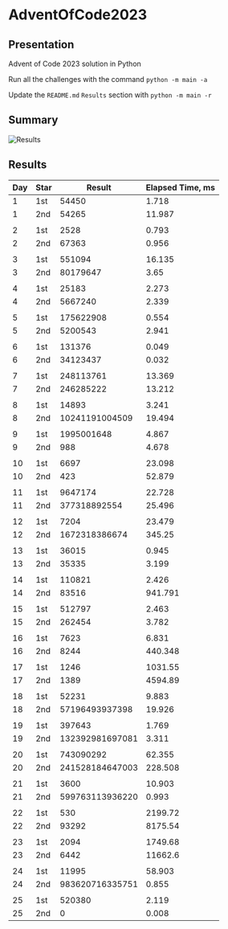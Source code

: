 # AdventOfCode2023

## Presentation

Advent of Code 2023 solution in Python

Run all the challenges with the command `python -m main -a`

Update the `README.md` `Results` section with `python -m main -r`

## Summary
![Results](https://github.com/clementgbcn/AdventOfCode2023/actions/workflows/check_results.yml/badge.svg)


## Results
|   Day | Star   |          Result |   Elapsed Time, ms |
|-------|--------|-----------------|--------------------|
|     1 | 1st    |           54450 |              1.718 |
|     1 | 2nd    |           54265 |             11.987 |
|       |        |                 |                    |
|     2 | 1st    |            2528 |              0.793 |
|     2 | 2nd    |           67363 |              0.956 |
|       |        |                 |                    |
|     3 | 1st    |          551094 |             16.135 |
|     3 | 2nd    |        80179647 |              3.65  |
|       |        |                 |                    |
|     4 | 1st    |           25183 |              2.273 |
|     4 | 2nd    |         5667240 |              2.339 |
|       |        |                 |                    |
|     5 | 1st    |       175622908 |              0.554 |
|     5 | 2nd    |         5200543 |              2.941 |
|       |        |                 |                    |
|     6 | 1st    |          131376 |              0.049 |
|     6 | 2nd    |        34123437 |              0.032 |
|       |        |                 |                    |
|     7 | 1st    |       248113761 |             13.369 |
|     7 | 2nd    |       246285222 |             13.212 |
|       |        |                 |                    |
|     8 | 1st    |           14893 |              3.241 |
|     8 | 2nd    |  10241191004509 |             19.494 |
|       |        |                 |                    |
|     9 | 1st    |      1995001648 |              4.867 |
|     9 | 2nd    |             988 |              4.678 |
|       |        |                 |                    |
|    10 | 1st    |            6697 |             23.098 |
|    10 | 2nd    |             423 |             52.879 |
|       |        |                 |                    |
|    11 | 1st    |         9647174 |             22.728 |
|    11 | 2nd    |    377318892554 |             25.496 |
|       |        |                 |                    |
|    12 | 1st    |            7204 |             23.479 |
|    12 | 2nd    |   1672318386674 |            345.25  |
|       |        |                 |                    |
|    13 | 1st    |           36015 |              0.945 |
|    13 | 2nd    |           35335 |              3.199 |
|       |        |                 |                    |
|    14 | 1st    |          110821 |              2.426 |
|    14 | 2nd    |           83516 |            941.791 |
|       |        |                 |                    |
|    15 | 1st    |          512797 |              2.463 |
|    15 | 2nd    |          262454 |              3.782 |
|       |        |                 |                    |
|    16 | 1st    |            7623 |              6.831 |
|    16 | 2nd    |            8244 |            440.348 |
|       |        |                 |                    |
|    17 | 1st    |            1246 |           1031.55  |
|    17 | 2nd    |            1389 |           4594.89  |
|       |        |                 |                    |
|    18 | 1st    |           52231 |              9.883 |
|    18 | 2nd    |  57196493937398 |             19.926 |
|       |        |                 |                    |
|    19 | 1st    |          397643 |              1.769 |
|    19 | 2nd    | 132392981697081 |              3.311 |
|       |        |                 |                    |
|    20 | 1st    |       743090292 |             62.355 |
|    20 | 2nd    | 241528184647003 |            228.508 |
|       |        |                 |                    |
|    21 | 1st    |            3600 |             10.903 |
|    21 | 2nd    | 599763113936220 |              0.993 |
|       |        |                 |                    |
|    22 | 1st    |             530 |           2199.72  |
|    22 | 2nd    |           93292 |           8175.54  |
|       |        |                 |                    |
|    23 | 1st    |            2094 |           1749.68  |
|    23 | 2nd    |            6442 |          11662.6   |
|       |        |                 |                    |
|    24 | 1st    |           11995 |             58.903 |
|    24 | 2nd    | 983620716335751 |              0.855 |
|       |        |                 |                    |
|    25 | 1st    |          520380 |              2.119 |
|    25 | 2nd    |               0 |              0.008 |

